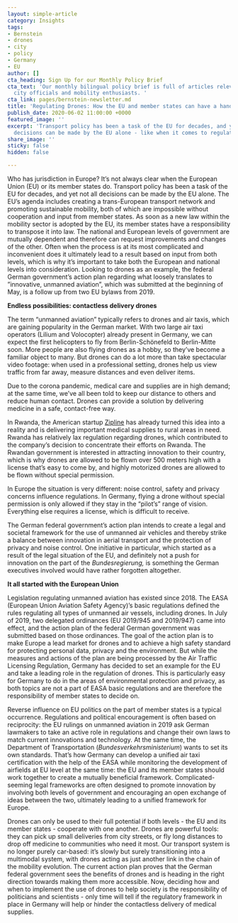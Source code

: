 ```yaml
---
layout: simple-article
category: Insights
tags:
- Bernstein
- drones
- city
- policy
- Germany
- EU
author: []
cta_heading: Sign Up for our Monthly Policy Brief
cta_text: 'Our monthly bilingual policy brief is full of articles relevant to policymakers,
  city officials and mobility enthusiasts. '
cta_link: pages/bernstein-newsletter.md
title: 'Regulating Drones: How the EU and member states can have a hand in legislation'
publish_date: 2020-06-02 11:00:00 +0000
featured_image: ''
excerpt: 'Transport policy has been a task of the EU for decades, and yet not all
  decisions can be made by the EU alone - like when it comes to regulating drones. '
share_image: ''
sticky: false
hidden: false

---
```

Who has jurisdiction in Europe? It’s not always clear when the European Union (EU) or its member states do. Transport policy has been a task of the EU for decades, and yet not all decisions can be made by the EU alone. The EU’s agenda includes creating a trans-European transport network and promoting sustainable mobility, both of which are impossible without cooperation and input from member states. As soon as a new law within the mobility sector is adopted by the EU, its member states have a responsibility to transpose it into law. The national and European levels of government are mutually dependent and therefore can request improvements and changes of the other. Often when the process is at its most complicated and inconvenient does it ultimately lead to a result based on input from both levels, which is why it’s important to take both the European and national levels into consideration. Looking to drones as an example, the federal German government’s action plan regarding what loosely translates to ”innovative, unmanned aviation”, which was submitted at the beginning of May, is a follow up from two EU bylaws from 2019.

**Endless possibilities: contactless delivery drones**

The term “unmanned aviation” typically refers to drones and air taxis, which are gaining popularity in the German market. With two large air taxi operators (Lilium and Volocopter) already present in Germany, we can expect the first helicopters to fly from Berlin-Schönefeld to Berlin-Mitte soon. More people are also flying drones as a hobby, so they’ve become a familiar object to many. But drones can do a lot more than take spectacular video footage: when used in a professional setting, drones help us view traffic from far away, measure distances and even deliver items.

Due to the corona pandemic, medical care and supplies are in high demand; at the same time, we’ve all been told to keep our distance to others and reduce human contact. Drones can provide a solution by delivering medicine in a safe, contact-free way.

In Rwanda, the American startup [Zipline](https://flyzipline.com/) has already turned this idea into a reality and is delivering important medical supplies to rural areas in need. Rwanda has relatively lax regulation regarding drones, which contributed to the company’s decision to concentrate their efforts on Rwanda. The Rwandan government is interested in attracting innovation to their country, which is why drones are allowed to be flown over 500 meters high with a license that’s easy to come by, and highly motorized drones are allowed to be flown without special permission.

In Europe the situation is very different: noise control, safety and privacy concerns influence regulations. In Germany, flying a drone without special permission is only allowed if they stay in the “pilot’s” range of vision. Everything else requires a license, which is difficult to receive.

The German federal government’s action plan intends to create a legal and societal framework for the use of unmanned air vehicles and thereby strike a balance between innovation in aerial transport and the protection of privacy and noise control. One initiative in particular, which started as a result of the legal situation of the EU, and definitely not a push for innovation on the part of the _Bundesregierung,_ is something the German executives involved would have rather forgotten altogether.

**It all started with the European Union**

Legislation regulating unmanned aviation has existed since 2018. The EASA (European Union Aviation Safety Agency)’s basic regulations defined the rules regulating all types of unmanned air vessels, including drones. In July of 2019, two delegated ordinances (EU 2019/945 and 2019/947) came into effect, and the action plan of the federal German government was submitted based on those ordinances. The goal of the action plan is to make Europe a lead market for drones and to achieve a high safety standard for protecting personal data, privacy and the environment. But while the measures and actions of the plan are being processed by the Air Traffic Licensing Regulation, Germany has decided to set an example for the EU and take a leading role in the regulation of drones. This is particularly easy for Germany to do in the areas of environmental protection and privacy, as both topics are not a part of EASA basic regulations and are therefore the responsibility of member states to decide on.

Reverse influence on EU politics on the part of member states is a typical occurrence. Regulations and political encouragement is often based on reciprocity: the EU rulings on unmanned aviation in 2019 ask German lawmakers to take an active role in regulations and change their own laws to match current innovations and technology. At the same time, the Department of Transportation (_Bundesverkehrsministerium_) wants to set its own standards. That’s how Germany can develop a unified air taxi certification with the help of the EASA while monitoring the development of airfields at EU level at the same time: the EU and its member states should work together to create a mutually beneficial framework. Complicated-seeming legal frameworks are often designed to promote innovation by involving both levels of government and encouraging an open exchange of ideas between the two, ultimately leading to a unified framework for Europe.

Drones can only be used to their full potential if both levels - the EU and its member states - cooperate with one another. Drones are powerful tools: they can pick up small deliveries from city streets, or fly long distances to drop off medicine to communities who need it most. Our transport system is no longer purely car-based: it’s slowly but surely transitioning into a multimodal system, with drones acting as just another link in the chain of the mobility evolution. The current action plan proves that the German federal government sees the benefits of drones and is heading in the right direction towards making them more accessible. Now, deciding how and when to implement the use of drones to help society is the responsibility of politicians and scientists - only time will tell if the regulatory framework in place in Germany will help or hinder the contactless delivery of medical supplies.